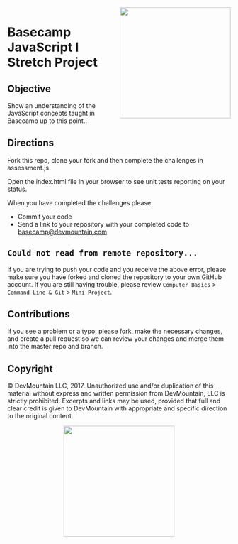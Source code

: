 <img src="https://s3.amazonaws.com/devmountain/readme-logo.png" width="250" align="right">

# Basecamp JavaScript I Stretch Project

## Objective
Show an understanding of the JavaScript concepts taught in Basecamp up to this point..

## Directions
Fork this repo, clone your fork and then complete the challenges in assessment.js.

Open the index.html file in your browser to see unit tests reporting on your status.

When you have completed the challenges please:

 * Commit your code
 * Send a link to your repository with your completed code to basecamp@devmountain.com

 ## `Could not read from remote repository...`

 If you are trying to push your code and you receive the above error, please make sure you have forked and cloned the repository to your own GitHub account. If you are still having trouble, please review `Computer Basics` &gt; `Command Line & Git` &gt; `Mini Project`.

## Contributions

If you see a problem or a typo, please fork, make the necessary changes, and create a pull request so we can review your changes and merge them into the master repo and branch.

## Copyright

© DevMountain LLC, 2017. Unauthorized use and/or duplication of this material without express and written permission from DevMountain, LLC is strictly prohibited. Excerpts and links may be used, provided that full and clear credit is given to DevMountain with appropriate and specific direction to the original content.

<p align="center">
<img src="https://s3.amazonaws.com/devmountain/readme-logo.png" width="250">
</p>
